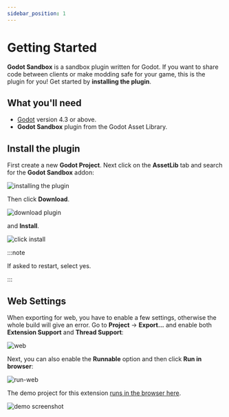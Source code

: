 ```yaml
---
sidebar_position: 1
---
```


# Getting Started

**Godot Sandbox** is a sandbox plugin written for Godot. If you want to share code between clients or make modding safe for your game, this is the plugin for you!  Get started by **installing the plugin**.

## What you'll need

- [Godot](https://godotengine.org/download/) version 4.3 or above.
- **Godot Sandbox** plugin from the Godot Asset Library.

## Install the plugin

First create a new **Godot Project**. Next click on the **AssetLib** tab and search for the **Godot Sandbox** addon:

![installing the plugin](/img/intro/install-addon.png)

Then click **Download**.

![download plugin](/img/intro/download-addon.png)

and **Install**.

![click install](/img/intro/click-install.png)

:::note

If asked to restart, select yes.

:::

## Web Settings

When exporting for web, you have to enable a few settings, otherwise the whole build will give an error. Go to **Project** -> **Export...** and enable both **Extension Support** and **Thread Support**:

![web](/img/intro/web.png)

Next, you can also enable the **Runnable** option and then click **Run in browser**:

![run-web](/img/intro/run-web.png)

The demo project for this extension [runs in the browser here](https://gonzerelli.itch.io/demo).

![demo screenshot](/img/intro/demoshot.png)
